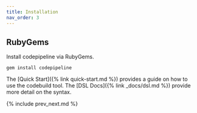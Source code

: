 ```yaml
---
title: Installation
nav_order: 3
---
```


## RubyGems

Install codepipeline via RubyGems.

    gem install codepipeline

The [Quick Start]({% link quick-start.md %}) provides a guide on how to use the codebuild tool.  The [DSL Docs]({% link _docs/dsl.md %}) provide more detail on the syntax.

{% include prev_next.md %}